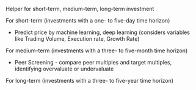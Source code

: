 Helper for short-term, medium-term, long-term investment

For short-term (investments with a one- to five-day time horizon)
- Predict price by machine learning, deep learning (considers variables like Trading Volume, Execution rate, Growth Rate)
 
For medium-term (investments with a three- to five-month time horizon)
- Peer Screening - compare peer multiples and target multiples, identifying overvaluate or undervaluate

For long-term (investments with a three- to five-year time horizon)
